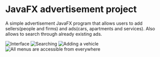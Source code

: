 # JavaFX advertisement project
A simple advertisement JavaFX program that allows users to add sellers(people and firms) and ads(cars, apartments and services).
Also allows to search through already existing ads.

![Interface](https://i.imgur.com/gvmQDkw.png)
![Searching](https://i.imgur.com/YEipfg6.png)
![Adding a vehicle](https://i.imgur.com/i9zPg7a.png)
![All menus are accessible from everywhere](https://i.imgur.com/ZyAOecF.png)
